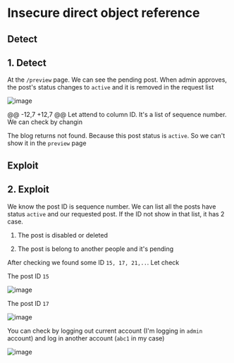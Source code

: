 # Insecure direct object reference


## Detect    


## 1. Detect    


At the `/preview` page. We can see the pending post. When admin approves, the post's status changes to `active` and it is removed in the request list  

![image](https://user-images.githubusercontent.com/22276823/133434553-a5037591-8a14-4c76-a00a-d0d3f94c6789.png)


@@ -12,7 +12,7 @@ Let attend to column ID. It's a list of sequence number. We can check by changin


The blog returns not found. Because this post status is `active`. So we can't show it in the `preview` page  


## Exploit  

## 2. Exploit  

We know the post ID is sequence number. We can list all the posts have status `active` and our requested post. If the ID not show in that list, it has 2 case. 

1. The post is disabled or deleted  

2. The post is belong to another people and it's pending  

After checking we found some ID `15, 17, 21,..`. Let check  

The post ID `15`  

![image](https://user-images.githubusercontent.com/22276823/133437304-a3f0b872-3b9b-45d8-a1b7-c33775c7749c.png)


The post ID `17` 

![image](https://user-images.githubusercontent.com/22276823/133437458-062d27bd-de58-482c-9005-768f1bb1037a.png)


You can check by logging out current account (I'm logging in `admin` account) and log in another account (`abc1` in my case) 


![image](https://user-images.githubusercontent.com/22276823/133438805-3fefc362-3bf1-4a0f-9e8c-cb196fcb22f0.png)
  
